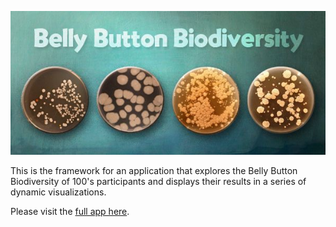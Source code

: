 ![Belly Button Biodiversity Pic](https://raw.githubusercontent.com/hgmhd7/Belly-Button-Biodiversity/master/belly_button_biodiversity.jpg)

This is the framework for an application that explores the Belly Button Biodiversity of 100's participants and displays their results in a series of dynamic visualizations.

Please visit the [full app here](https://bellybuttondiversityu484750.herokuapp.com/).

